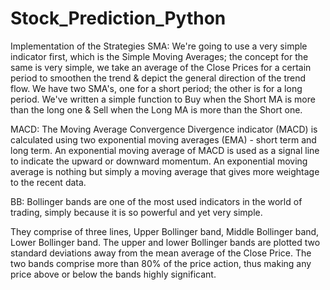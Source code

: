 # Stock_Prediction_Python

Implementation of the Strategies
SMA: We're going to use a very simple indicator first, which is the Simple Moving Averages; the concept for the same is very simple, we take an average of the Close Prices for a certain period to smoothen the trend & depict the general direction of the trend flow.
We have two SMA's, one for a short period; the other is for a long period. We've written a simple function to Buy when the Short MA is more than the long one & Sell when the Long MA is more than the Short one. 

MACD: The Moving Average Convergence Divergence indicator (MACD) is calculated using two exponential moving averages (EMA) - short term and long term. An exponential moving average of MACD is used as a signal line to indicate the upward or downward momentum. An exponential moving average is nothing but simply a moving average that gives more weightage to the recent data.

BB: Bollinger bands are one of the most used indicators in the world of trading, simply because it is so powerful and yet very simple.

They comprise of three lines, Upper Bollinger band, Middle Bollinger band, Lower Bollinger band. The upper and lower Bollinger bands are plotted two standard deviations away from the mean average of the Close Price. The two bands comprise more than 80% of the price action, thus making any price above or below the bands highly significant.

